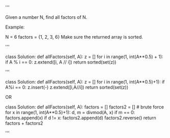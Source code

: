 '''

Given a number N, find all factors of N.

Example:

N = 6
factors = {1, 2, 3, 6}
Make sure the returned array is sorted.

'''

class Solution:
def allFactors(self, A):
z = \[\]
for i in range(1, int(A\*\*0.5) + 1):
if A % i == 0:
z.extend(\[i, A // i\])
return sorted(set(z))

'''

class Solution:
def allFactors(self, A):
z = \[\]
for i in range(1, int(A\*\*0.5)+1):
if A%i == 0:
z.insert(-)
z.extend(\[i,A//i\])
return sorted(set(z))

OR

class Solution:
def allFactors(self, A):
factors = \[\]
factors2 = \[\]
\# brute force
for x in range(1, int(A\*\*0.5)+1):
d, m = divmod(A, x)
if m == 0:
factors.append(x)
if d != x:
factors2.append(d)
factors2.reverse()
return factors + factors2

'''
